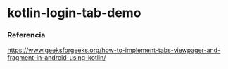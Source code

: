 # kotlin-login-tab-demo

### Referencia

https://www.geeksforgeeks.org/how-to-implement-tabs-viewpager-and-fragment-in-android-using-kotlin/
